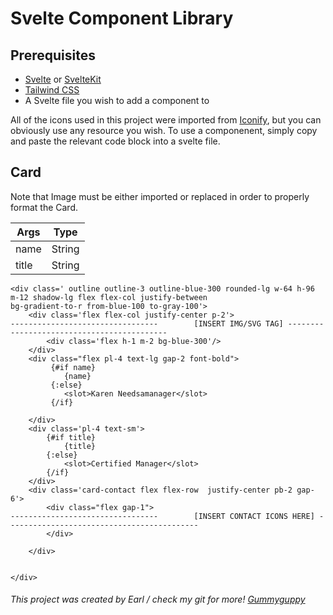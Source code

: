 # Svelte Component Library #

## Prerequisites 

- [Svelte](https://svelte.dev/) or [SvelteKit](https://kit.svelte.dev/)
- [Tailwind CSS](https://tailwindcss.com/)
- A Svelte file you wish to add a component to

All of the icons used in this project were imported from [Iconify](https://iconify.design/), but you can obviously use any resource you wish. 
To use a componenent, simply copy and paste the relevant code block into a svelte file.

## Card

Note that Image must be either imported or replaced in order to properly format the Card.

Args | Type
--- | ---
name | String
title | String


```
<div class=' outline outline-3 outline-blue-300 rounded-lg w-64 h-96 m-12 shadow-lg flex flex-col justify-between
bg-gradient-to-r from-blue-100 to-gray-100'>
    <div class='flex flex-col justify-center p-2'>
---------------------------------        [INSERT IMG/SVG TAG] -------------------------------------------
        <div class='flex h-1 m-2 bg-blue-300'/>
    </div>
    <div class="flex pl-4 text-lg gap-2 font-bold">
         {#if name}
            {name}
         {:else}
            <slot>Karen Needsamanager</slot>
         {/if}
        
    </div>
    <div class='pl-4 text-sm'>
        {#if title}
            {title}
        {:else}
            <slot>Certified Manager</slot>
        {/if}
    </div>
    <div class='card-contact flex flex-row  justify-center pb-2 gap-6'>
        <div class="flex gap-1">
---------------------------------        [INSERT CONTACT ICONS HERE] -------------------------------------------
        </div>
        
    </div>
    
    
</div>

```

###### This project was created by Earl / check my git for more! [Gummyguppy](https://github.com/gummyguppy) ######
